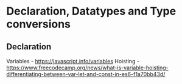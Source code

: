 # Declaration, Datatypes and Type conversions

## Declaration
Variables - https://javascript.info/variables
Hoisting - https://www.freecodecamp.org/news/what-is-variable-hoisting-differentiating-between-var-let-and-const-in-es6-f1a70bb43d/
